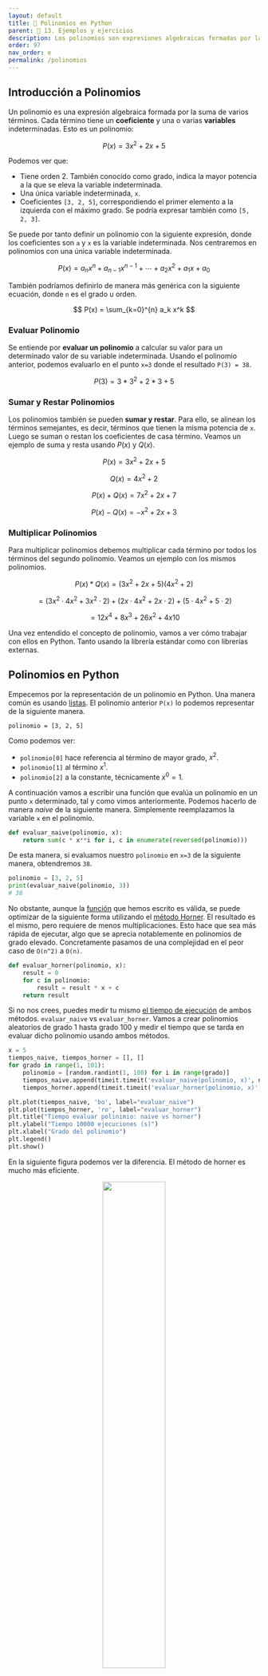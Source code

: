```yaml
---
layout: default
title: 📙 Polinomios en Python
parent: 🔬 13. Ejemplos y ejercicios
description: Los polinomios son expresiones algebraicas formadas por la suma de varios términos. Tienen aplicación en finanzas, criptografía, matemáticas estadística e ingeniería. Vemos cómo usarlos en Python.
order: 97
nav_order: e
permalink: /polinomios
---
```


## Introducción a Polinomios

Un polinomio es una expresión algebraica formada por la suma de varios términos. Cada término tiene un **coeficiente** y una o varias **variables** indeterminadas.
Esto es un polinomio:

$$
P(x) = 3x^2 + 2x + 5
$$

Podemos ver que:
* Tiene orden 2. También conocido como grado, indica la mayor potencia a la que se eleva la variable indeterminada.
* Una única variable indeterminada, `x`.
* Coeficientes `[3, 2, 5]`, correspondiendo el primer elemento a la izquierda con el máximo grado. Se podría expresar también como `[5, 2, 3]`.


Se puede por tanto definir un polinomio con la siguiente expresión, donde los coeficientes son `a` y `x` es la variable indeterminada.
Nos centraremos en polinomios con una única variable indeterminada.

$$
P(x) = a_n x^n + a_{n-1} x^{n-1} + \cdots + a_2 x^2 + a_1 x + a_0
$$

También podríamos definirlo de manera más genérica con la siguiente ecuación, donde `n` es el grado u orden.

$$
P(x) = \sum_{k=0}^{n} a_k x^k
$$

### Evaluar Polinomio

Se entiende por **evaluar un polinomio** a calcular su valor para un determinado valor de su variable indeterminada.
Usando el polinomio anterior, podemos evaluarlo en el punto `x=3` donde el resultado `P(3) = 38`.


$$
P(3) = 3* 3^2 + 2*3 + 5
$$

### Sumar y Restar Polinomios

Los polinomios también se pueden **sumar y restar**. Para ello, se alinean los términos semejantes, es decir, términos que tienen la misma potencia de `x`.
Luego se suman o restan los coeficientes de casa término. Veamos un ejemplo de suma y resta usando $P(x)$ y $Q(x)$.

$$
P(x) = 3x^2 + 2x + 5
$$

$$
Q(x) = 4x^2 + 2
$$

$$
P(x) + Q(x) = 7x^2 + 2x + 7
$$

$$
P(x) - Q(x) = -x^2 + 2x + 3
$$

### Multiplicar Polinomios

Para multiplicar polinomios debemos multiplicar cada término por todos los términos del segundo polinomio.
Veamos un ejemplo con los mismos polinomios.

$$
P(x) * Q(x) = (3x^2 + 2x + 5)(4x^2 + 2)
$$

$$
= (3x^2 \cdot 4x^2 + 3x^2 \cdot 2) + (2x \cdot 4x^2 + 2x \cdot 2) + (5 \cdot 4x^2 + 5 \cdot 2)
$$


$$
= 12x^4 + 8x^3 + 26x^2 + 4x 10
$$

Una vez entendido el concepto de polinomio, vamos a ver cómo trabajar con ellos en Python.
Tanto usando la librería estándar como con librerías externas.

## Polinomios en Python

Empecemos por la representación de un polinomio en Python. Una manera común es usando [listas](https://ellibrodepython.com/listas-en-python).
El polinomio anterior `P(x)` lo podemos representar de la siguiente manera.

```
polinomio = [3, 2, 5]
```

Como podemos ver:
* `polinomio[0]` hace referencia al término de mayor grado, $x^2$.
* `polinomio[1]` al término $x^1$.
* `polinomio[2]` a la constante, técnicamente $x^0 = 1$.

A continuación vamos a escribir una función que evalúa un polinomio en un punto `x` determinado, tal y como vimos anteriormente.
Podemos hacerlo de manera *naive* de la siguiente manera. Simplemente reemplazamos la variable `x` en el polinomio.

```python
def evaluar_naive(polinomio, x):
    return sum(c * x**i for i, c in enumerate(reversed(polinomio)))
```

De esta manera, si evaluamos nuestro `polinomio` en `x=3` de la siguiente manera, obtendremos `38`.

```python
polinomio = [3, 2, 5]
print(evaluar_naive(polinomio, 3))
# 38
```

No obstante, aunque la [función](https://ellibrodepython.com/funciones-en-python) que hemos escrito es válida, se puede optimizar de la siguiente forma utilizando el [método Horner](https://en.wikipedia.org/wiki/Horner%27s_method).
El resultado es el mismo, pero requiere de menos multiplicaciones. Esto hace que sea más rápida de ejecutar, algo que se aprecia notablemente en polinomios de grado elevado.
Concretamente pasamos de una complejidad en el peor caso de `O(n^2)` a `O(n)`.

```python
def evaluar_horner(polinomio, x):
    result = 0
    for c in polinomio:
        result = result * x + c
    return result
```

Si no nos crees, puedes medir tu mismo [el tiempo de ejecución](https://ellibrodepython.com/tiempo-ejecucion-python) de ambos métodos. `evaluar_naive` vs `evaluar_horner`.
Vamos a crear polinomios aleatorios de grado 1 hasta grado 100 y medir el tiempo que se tarda en evaluar dicho polinomio usando ambos métodos.

```python
x = 5
tiempos_naive, tiempos_horner = [], []
for grado in range(1, 101):
    polinomio = [random.randint(1, 100) for i in range(grado)]
    tiempos_naive.append(timeit.timeit('evaluar_naive(polinomio, x)', number=10000, globals=globals()))
    tiempos_horner.append(timeit.timeit('evaluar_horner(polinomio, x)', number=10000, globals=globals()))

plt.plot(tiempos_naive, 'bo', label="evaluar_naive")
plt.plot(tiempos_horner, 'ro', label="evaluar_horner")
plt.title("Tiempo evaluar polinimio: naive vs horner")
plt.ylabel("Tiempo 10000 ejecuciones (s)")
plt.xlabel("Grado del polinomio")
plt.legend()
plt.show()
```

En la siguiente figura podemos ver la diferencia. El método de horner es mucho más eficiente.

<center><img src="https://github.com/ellibrodepython/blog/blob/main/img/naive_vs_horner.png?raw=true" style="width:50%"></center>

Por otro lado, sumar y restar polinomios es relativamente fácil. Sean `p` y `q` dos polinomios que queremos sumar o restar, lo podemos expresar en Python de la siguiente forma.
Es importante notar que esta implementación es la más sencilla posible, y asume que el grado de ambos polinomios es igual, es decir, que la `len()` de los coeficientes es igual.

```python
# resta. sólo válida para p y q del mismo grado
resta = [a - b for a, b in zip(p, q)]

# suma. sólo válida para p y q del mismo grado
suma = [a + b for a, b in zip(p, q)]
```

Sin embargo esta implementación es poco práctica, ya que es posible que queramos sumar polinomios de distinto grado.
Para permitir esto, podemos usar `zip_longest` de la siguiente forma. El `[::-1]` simplemente invierte la lista, poniendo los elementos de derecha a izquierda.

```python
from itertools import zip_longest

def suma_polinomios(p, q):
    return [pp+qq for pp, qq in zip_longest(p[::-1], q[::-1], fillvalue=0)][::-1]

def resta_polinomios(p, q):
    return [pp-qq for pp, qq in zip_longest(p[::-1], q[::-1], fillvalue=0)][::-1]
```

Por otro lado, si queremos multiplicar polinomios, podemos hacer lo siguiente. Con `[0]*` simplemente iniciamos una lista con longitud `len(p) + len(q) - 1` llena de ceros.

```python
def multiplica_polinomios(p, q):
    resultado = [0] * (len(p) + len(q) - 1)
    for i, pp in enumerate(p):
        for j, qq in enumerate(q):
            resultado[i + j] += pp * qq
    return resultado
```

Veamos un ejemplo usando `p` y `q` usando las funciones anteriormente descritas para sumar, restar y multiplicar polinomios.

```python
p = [3, 2, 5]
q = [4, 0, 2]

print(suma_polinomios(p, q))
# [5, 3, 3, 4]

print(resta_polinomios(p, q))
# [-5, -3, -1, 2]

print(multiplica_polinomios(p, q))
# [12, 8, 26, 4, 10]
```

## Polinomios con numpy

En el apartado anterior hemos visto cómo implementar en Python diferentes operaciones sobre polinomios.
Aunque consideramos que es importante entender cómo funcionan estas operaciones y hacer estos ejemplos a modos de ejercicio, en la práctica es más común usar librerías externas.
Esto nos ahorra escribir el código y es también más seguro, sobre todo cuando se trabaja con librerías ampliamente probadas como `numpy`.

Podemos realizar las mismas operaciones usando `numpy`, en concreto:
* `polyval` para evaluar.
* `polyadd` para sumar.
* `polysub` para restar.
* `polymul` para multiplicar.

```
p = [3, 2, 5]
q = [4, 0, 2]

print(numpy.polynomial.polynomial.polyval(3, p[::-1]))
# 38.0

print(numpy.flipud(numpy.polynomial.polynomial.polyadd(p[::-1], q[::-1])))
# [7. 2. 7.]

print(numpy.flipud(numpy.polynomial.polynomial.polysub(p[::-1], q[::-1])))
# [-1.  2.  3.]

print(numpy.flipud(numpy.polynomial.polynomial.polymul(p[::-1], q[::-1])))
# [12.  8. 26.  4. 10.]
```

Es importante notar que `numpy` considera que los coeficientes están en orden inverso a lo que sería lógico pensar.
Es decir, $3x^2 + 2x + 5$ puede ser expresado de dos formas:
* `[3, 2, 5]`. En nuestra opinión resulta lo más lógico, al seguir el orden natural de como los polinomios se suelen ordenar.
* `[5, 2, 3]`. Se invirtie el orden de los coeficientes, como hace `numpy`.

Para que podemos comparar los resultados, usamos `[::-1]` y `flipud` para invertir el orden de los coeficientes.

